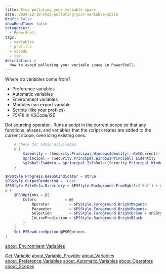 ```yaml
---
title: Stop polluting your variable space
date: 2024-12-18-stop-polluting-your-variable-space
draft: false
showReadTime: false
categories:
  - PowerShell
tags:
  - variables
  - profiles
  - vscode
  - ise
description: >
  How to avoid polluting your variable space in PowerShell.
---
```

Where do variables come from?

- Preference variables
- Automatic variables
- Environment variables
- Modules can export variable
- Scripts (like your profiles)
- F5/F8 in VSCode/ISE

Dot sourcing operator .
Runs a script in the current scope so that any functions, aliases, and variables that the script creates are added to the current scope, overriding existing ones.

```powershell
    # Check for admin privileges
    & {
        $identity = [Security.Principal.WindowsIdentity]::GetCurrent()
        $principal = [Security.Principal.WindowsPrincipal] $identity
        $global:IsAdmin = $principal.IsInRole([Security.Principal.WindowsBuiltInRole] 'Administrator')
    }
```

```powershell
$PSStyle.Progress.UseOSCIndicator = $true
$PSStyle.OutputRendering = 'Host'
$PSStyle.FileInfo.Directory = $PSStyle.Background.FromRgb(0x2f6aff) + $PSStyle.Foreground.BrightWhite
& {
    $PSROptions = @{
        Colors             = @{
            Operator         = $PSStyle.Foreground.BrightMagenta
            Parameter        = $PSStyle.Foreground.BrightMagenta
            Selection        = $PSStyle.Foreground.BrightGreen + $PSStyle.Background.BrightBlack
            InLinePrediction = $PSStyle.Background.BrightBlack
        }
    }
    Set-PSReadLineOption @PSROptions
}
```


[about_Environment_Variables](https://learn.microsoft.com/powershell/module/microsoft.powershell.core/about/about_environment_variables)

[Get-Variable](https://learn.microsoft.com/powershell/module/microsoft.powershell.utility/get-variable)
[about_Variable_Provider](https://learn.microsoft.com/powershell/module/microsoft.powershell.core/about/about_variable_provider)
[about_Variables](https://learn.microsoft.com/powershell/module/microsoft.powershell.core/about/about_variables)
[about_Preference_Variables](https://learn.microsoft.com/powershell/module/microsoft.powershell.core/about/about_preference_variables)
[about_Automatic_Variables](https://learn.microsoft.com/powershell/module/microsoft.powershell.core/about/about_automatic_variables)
[about_Operators](https://learn.microsoft.com/powershell/module/microsoft.powershell.core/about/about_operators#dot-sourcing-operator-)
[about_Scopes](https://learn.microsoft.com/powershell/module/microsoft.powershell.core/about/about_scopes)